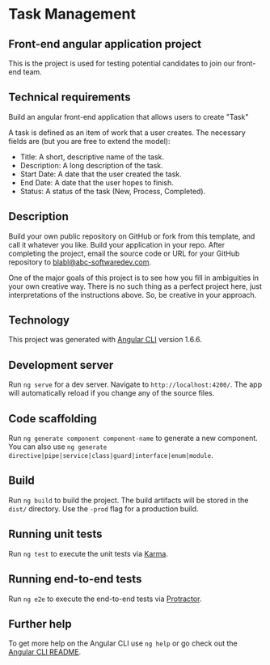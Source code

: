 # Task Management

## Front-end angular application project

This is the project is used for testing potential candidates to join our front-end team.

## Technical requirements

Build an angular front-end application that allows users to create "Task"

A task is defined as an item of work that a user creates. The necessary fields are (but you are free to extend the model):

- Title: A short, descriptive name of the task.
- Description: A long description of the task.
- Start Date: A date that the user created the task.
- End Date: A date that the user hopes to finish.
- Status: A status of the task (New, Process, Completed).

## Description

Build your own public repository on GitHub or fork from this template, and call it whatever you like. Build your application in your repo.
After completing the project, email the source code or URL for your GitHub repository to blabl@abc-softwaredev.com.

One of the major goals of this project is to see how you fill in ambiguities in your own creative way.
There is no such thing as a perfect project here, just interpretations of the instructions above. So, be creative in your approach.

## Technology

This project was generated with [Angular CLI](https://github.com/angular/angular-cli) version 1.6.6.

## Development server

Run `ng serve` for a dev server. Navigate to `http://localhost:4200/`. The app will automatically reload if you change any of the source files.

## Code scaffolding

Run `ng generate component component-name` to generate a new component. You can also use `ng generate directive|pipe|service|class|guard|interface|enum|module`.

## Build

Run `ng build` to build the project. The build artifacts will be stored in the `dist/` directory. Use the `-prod` flag for a production build.

## Running unit tests

Run `ng test` to execute the unit tests via [Karma](https://karma-runner.github.io).

## Running end-to-end tests

Run `ng e2e` to execute the end-to-end tests via [Protractor](http://www.protractortest.org/).

## Further help

To get more help on the Angular CLI use `ng help` or go check out the [Angular CLI README](https://github.com/angular/angular-cli/blob/master/README.md).
